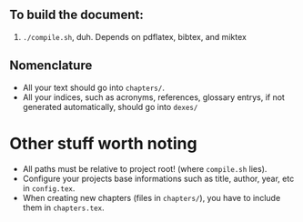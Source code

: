 ## To build the document:
1) `./compile.sh`, duh. Depends on pdflatex, bibtex, and miktex

## Nomenclature  
* All your text should go into `chapters/`.
* All your indices, such as acronyms, references, glossary entrys, if not generated automatically, should go into `dexes/`

# Other stuff worth noting
* All paths must be relative to project root! (where `compile.sh` lies).
* Configure your projects base informations such as title, author, year, etc in `config.tex`.
* When creating new chapters (files in `chapters/`), you have to include them in `chapters.tex`.